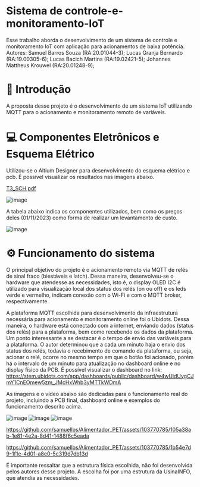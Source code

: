 # Sistema de controle-e-monitoramento-IoT 

Esse trabalho aborda o desenvolvimento de um sistema de controle e monitoramento IoT com aplicação para acionamentos de baixa potência.
Autores: Samuel Barros Souza           (RA:20.01044-3);
         Lucas Granja Bernardo         (RA:19.00305-6);
         Lucas Bacich Martins          (RA:19.02421-5);
         Johannes Mattheus Krouwel     (RA:20.01248-9);

# 🚀 Introdução

A proposta desse projeto é o desenvolvimento de um sistema IoT utilizando MQTT para o acionamento e monitoramento remoto de variáveis.

# 💻 Componentes Eletrônicos e Esquema Elétrico 

Utilizou-se o Altium Designer para desenvolvimento do esquema elétrico e pcb. É possível visualizar os resultados nas imagens abaixo. 

[T3_SCH.pdf](https://github.com/samuellbs/Controle-e-Monitoramento-IoT/files/13232578/T3_SCH.pdf)

![image](https://github.com/samuellbs/Controle-e-Monitoramento-IoT/assets/103770785/3e4179ea-695d-4172-8e80-6bad7860c981)

A tabela abaixo indica os componentes utilizados, bem como os preços deles (01/11/2023) como forma de realizar um levantamento de custo.

![image](https://github.com/samuellbs/Controle-e-Monitoramento-IoT/assets/103770785/14538ad9-6f4f-44d7-8b4b-d9bb8af0be96)



#  ⚙️ Funcionamento do sistema

O principal objetivo do projeto é o acionamento remoto via MQTT de relés de sinal fraco (biestáveis e latch). Dessa maneira, desenvolveu-se o hardware que atendesse as necessidades, isto é, o display OLED I2C é utilizado para visualização local dos status dos relés (on ou off) e os leds verde e vermelho, indicam conexão com o Wi-Fi e com o MQTT broker, respectivamente. 

A plataforma MQTT escolhida para desenvolvimento da infraestrutura necessária para acionamento e monitoramento online foi o Ubidots. Dessa maneira, o hardware está conectado com a internet, enviando dados (status dos relés) para a plataforma, bem como recebendo os dados da plataforma. Um ponto interessante a se destacar é o tempo de envio das variáveis para a plataforma. O autor determinou que a cada um minuto haja o envio dos status dos relés, todavia o recebimento de comando da plataforma, ou seja, acionar o relé, ocorre no mesmo tempo em que o botão foi acionado, porém há o intervalo de um minuto para atualização no dashboard online e no display físico da PCB. É possível visualizar o dashboard no link: https://stem.ubidots.com/app/dashboards/public/dashboard/w4wUidUygCJmY1CnEOmew5zm_JMcHxWhb3yMTTkWDmA

As imagens e o vídeo abaixo são dedicadas para o funcionamento real do projeto, incluindo a PCB final, dashboard online e exemplos do funcionamento descrito acima.

![image](https://github.com/samuellbs/Controle-e-Monitoramento-IoT/assets/103770785/49a1c66f-f324-40eb-9020-9797776d1169)
![image](https://github.com/samuellbs/Controle-e-Monitoramento-IoT/assets/103770785/479fa14b-0d01-4574-bb2f-cf38ccf0cfc5)
![image](https://github.com/samuellbs/Controle-e-Monitoramento-IoT/assets/103770785/6c0e07a6-2af1-4f0b-a92e-10b674309328)





https://github.com/samuellbs/Alimentador_PET/assets/103770785/105a38ab-1e81-4e2a-8d41-1488f6c5eada

https://github.com/samuellbs/Alimentador_PET/assets/103770785/1b54e7d9-1f1e-4d01-a8e0-5c319d7db13d

É importante ressaltar que a estrutura física escolhida, não foi desenvolvida pelos autores desse projeto. A escolha foi por uma estrutura da UsinaINFO, que atendia as necessidades.
